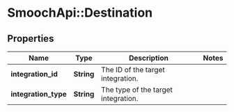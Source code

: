 # SmoochApi::Destination

## Properties
Name | Type | Description | Notes
------------ | ------------- | ------------- | -------------
**integration_id** | **String** | The ID of the target integration. | 
**integration_type** | **String** | The type of the target integration. | 



